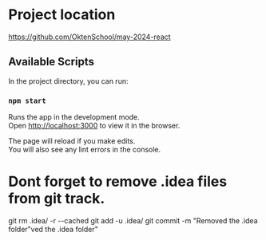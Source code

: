 # Project location
https://github.com/OktenSchool/may-2024-react



## Available Scripts

In the project directory, you can run:

### `npm start`

Runs the app in the development mode.\
Open [http://localhost:3000](http://localhost:3000) to view it in the browser.

The page will reload if you make edits.\
You will also see any lint errors in the console.

# Dont forget to remove .idea files from git track.
git rm .idea/ -r --cached
git add -u .idea/
git commit -m "Removed the .idea folder"ved the .idea folder"